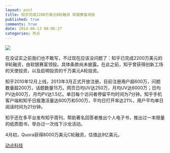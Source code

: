 ```yaml
---
layout: post
title: 知乎完成2200万美元B轮融资 软银赛富领投
published: true
comments: true
date: 2014-06-13 08:06:27
categories: 热点
---
```

![](https://static.technode.com/files/2014/06/fa2afa7309f76e3b7e6c434ce090f58a_r.jpg) 

在没证实之前我们也不敢写，不过现在应该没问题了：知乎已完成2200万美元的B轮融资，由软银赛富领投。具体条款尚未披露。在此之前，知乎曾获得创新工场的天使投资，以及启明投资的千万美元A轮投资。

知乎2010年12月上线，2013年3月正式开放注册。目前注册用户超600万，问题数量超200万，话题数量15万。网页日均UV达250万，月均UV达6000万；日均PV达600万，月均PV达1.5亿。单日每个访问者停留平均时间为7分钟。知乎手机客户端和知乎日报激活量达600万和500万，平均日打开率达21%，用户平均单日阅读时间为21分钟。

知乎还在多平台发布知乎周刊，帮助著名回答者推出个人电子书，推出过一本限量的纸质图书，举办过一次线下沙龙活动。

4月初，Quora获得8000万美元C轮融资，估值达9亿美元。

[动点科技](https://cn.technode.com/post/2014-06-13/zhihu-series-b-fund/)

